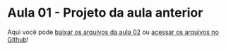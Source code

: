 # Aula 01 - Projeto da aula anterior

Aqui você pode [baixar os arquivos da aula 02](https://github.com/alura-cursos/Portifolio-HTML-e-CSS-Curso3/archive/refs/heads/aula_2.zip) ou [acessar os arquivos no Github](https://github.com/alura-cursos/Portifolio-HTML-e-CSS-Curso3/tree/aula_2)!